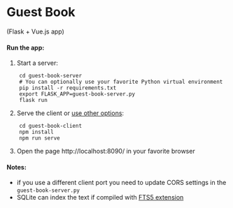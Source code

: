 # Guest Book

(Flask + Vue.js app)


#### Run the app:

  1. Start a server:

```
    cd guest-book-server 
    # You can optionally use your favorite Python virtual environment
    pip install -r requirements.txt
    export FLASK_APP=guest-book-server.py
    flask run
```
    

  2. Serve the client or [use other options](./guest-book-client/README.md):

```
    cd guest-book-client 
    npm install
    npm run serve
```


  3. Open the page http://localhost:8090/ in your favorite browser


#### Notes:

 - if you use a different client port you need to update CORS settings in the `guest-book-server.py`
 - SQLite can index the text if compiled with [FTS5 extension](https://sqlite.org/fts5.html) 

